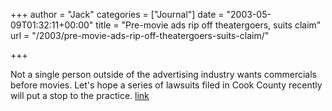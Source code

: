 +++
author = "Jack"
categories = ["Journal"]
date = "2003-05-09T01:32:11+00:00"
title = "Pre-movie ads rip off theatergoers, suits claim"
url = "/2003/pre-movie-ads-rip-off-theatergoers-suits-claim/"

+++

Not a single person outside of the advertising industry wants commercials before movies. Let's hope a series of lawsuits filed in Cook County recently will put a stop to the practice. [link][1]

 [1]: http://www.suntimes.com/output/news/cst-nws-film19.html